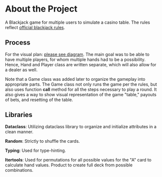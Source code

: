 <h1>About the Project</h1>

A Blackjack game for multiple users to simulate a casino table. The rules reflect <a href="https://www.officialgamerules.org/blackjack">official blackjack rules</a>.

<h2>Process</h2>

For the visual plan: <a href="https://github.com/Abalayants/PersonalProjects/blob/main/blackjack%20diagram.png">please see diagram</a>. The main goal was to be able to have multiple players, for whom multiple hands had to be a possibility. Hence, Hand and Player class are written separate, which will also allow for a dealer as well. 

Note that a Game class was added later to organize the gameplay into appropriate parts. The Game class not only runs the game per the rules, but also uses function __call__ method for all the steps necessary to play a round. It also gives a way to show visual representation of the game "table," payouts of bets, and resetting of the table.

<h2>Libraries</h2>

<b>Dataclass</b>: Utilizing dataclass library to organize and initialize attributes in a clean manner.

<b>Random</b>: Strictly to shuffle the cards.

<b>Typing</b>: Used for type-hinting.

<b>Itertools</b>: Used for permutations for all possible values for the "A" card to calculate hand values. Product to create full deck from possible combinations.
